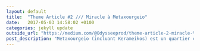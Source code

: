 ```yaml
---
layout: default
title:  "Theme Article #2 /// Miracle à Metaxourgeio"
date:   2017-05-03 14:58:02 +0100
categories: jekyll update
outside_url: "https://medium.com/@Odysseeprod/theme-article-2-miracle-%C3%A0-metaxourgeio-b61024fddcab"
post_description: "Metaxourgeio (incluant Kerameikos) est un quartier central d’Athènes qui subit à la fois les conséquences de l’immigration, de la ségrégation sociale et de la gentrification. Depuis son incorporation dans le tissu urbain au 19ème siècle, jusqu’à aujourd’hui, le quartier a accueilli des vagues successives d’immigration et d’émigration. Ces dernières années, Metaxourgeio a particulièrement attiré l’attention du monde culturel, social et académique, suite aux différents problèmes sociaux et à la pression croissante de l’immigration."
---
```

